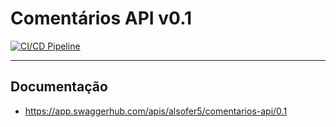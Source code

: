 # Comentários API v0.1

[![CI/CD Pipeline](https://github.com/alsofer/comentarios-api/actions/workflows/main.yml/badge.svg?branch=main)](https://github.com/alsofer/comentarios-api/actions/workflows/main.yml)

----

## Documentação
- https://app.swaggerhub.com/apis/alsofer5/comentarios-api/0.1